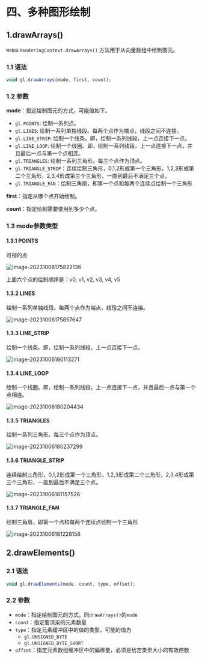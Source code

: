 # 四、多种图形绘制

## 1.drawArrays()

`WebGLRenderingContext.drawArrays()` 方法用于从向量数组中绘制图元。

### 1.1 语法

```js
void gl.drawArrays(mode, first, count);
```

### 1.2 参数

**mode**：指定绘制图元的方式，可能值如下。

- `gl.POINTS`: 绘制一系列点。
- `gl.LINES`: 绘制一系列单独线段。每两个点作为端点，线段之间不连接。
- `gl.LINE_STRIP`: 绘制一个线条。即，绘制一系列线段，上一点连接下一点。
- `gl.LINE_LOOP`: 绘制一个线圈。即，绘制一系列线段，上一点连接下一点，并且最后一点与第一个点相连。
- `gl.TRIANGLES`: 绘制一系列三角形。每三个点作为顶点。
- `gl.TRIANGLE_STRIP`：连续绘制三角形，0,1,2形成第一个三角形，1,2,3形成第二个三角形，2,3,4形成第三个三角形，一直到最后不满足三个点。
- `gl.TRIANGLE_FAN`：绘制三角扇，即第一个点和每两个连续点绘制一个三角形

**first**：指定从哪个点开始绘制。

**count**：指定绘制需要使用到多少个点。



### 1.3 mode参数类型

#### 1.3.1 POINTS 

可视的点

![image-20231006175822136](https://gitee.com/xarzhi/picture/raw/master/img/image-20231006175822136.png)

上面六个点的绘制顺序是：v0, v1, v2, v3, v4, v5

#### 1.3.2 LINES

绘制一系列单独线段。每两个点作为端点，线段之间不连接。

![image-20231006175857647](https://gitee.com/xarzhi/picture/raw/master/img/image-20231006175857647.png)

#### 1.3.3 LINE_STRIP 

绘制一个线条。即，绘制一系列线段，上一点连接下一点。

![image-20231006180113271](https://gitee.com/xarzhi/picture/raw/master/img/image-20231006180113271.png)

#### 1.3.4 LINE_LOOP

绘制一个线圈。即，绘制一系列线段，上一点连接下一点，并且最后一点与第一个点相连。

![image-20231006180204434](https://gitee.com/xarzhi/picture/raw/master/img/image-20231006180204434.png)

#### 1.3.5 TRIANGLES 

绘制一系列三角形。每三个点作为顶点。

![image-20231006180237299](https://gitee.com/xarzhi/picture/raw/master/img/image-20231006180237299.png)

#### 1.3.6 TRIANGLE_STRIP

连续绘制三角形，0,1,2形成第一个三角形，1,2,3形成第二个三角形，2,3,4形成第三个三角形，一直到最后不满足三个点。

![image-20231006181157526](https://gitee.com/xarzhi/picture/raw/master/img/image-20231006181157526.png)

#### 1.3.7 TRIANGLE_FAN 

绘制三角扇，即第一个点和每两个连续点绘制一个三角形

![image-20231006181228158](https://gitee.com/xarzhi/picture/raw/master/img/image-20231006181228158.png)





## 2.drawElements()

### 2.1 语法

```js
void gl.drawElements(mode, count, type, offset);
```

### 2.2 参数

- `mode`：指定绘制图元的方式，同`drawArrays()`的`mode`
- `count`：指定要渲染的元素数量
- `type`：指定元素缓冲区中的值的类型，可能的值为
  - `gl.UNSIGNED_BYTE`
  - `gl.UNSIGNED_BYTE_SHORT`
- `offset`：指定元素数组缓冲区中的偏移量，必须是给定类型大小的有效倍数